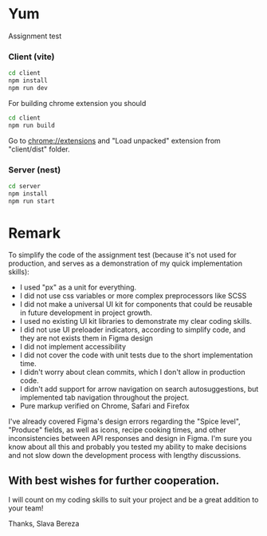 # Yum

Assignment test

### Client (vite)

```bash
cd client
npm install
npm run dev
```

For building chrome extension you should

```bash
cd client
npm run build
```

Go to [chrome://extensions](chrome://extensions) and "Load unpacked" extension from "client/dist" folder.

### Server (nest)

```bash
cd server
npm install
npm run start
```

# Remark

To simplify the code of the assignment test (because it's not used for production, and serves as a demonstration of my quick implementation skills):

- I used "px" as a unit for everything.
- I did not use css variables or more complex preprocessors like SCSS
- I did not make a universal UI kit for components that could be reusable in future development in project growth.
- I used no existing UI kit libraries to demonstrate my clear coding skills.
- I did not use UI preloader indicators, according to simplify code, and they are not exists them in Figma design
- I did not implement accessibility
- I did not cover the code with unit tests due to the short implementation time.
- I didn't worry about clean commits, which I don't allow in production code.
- I didn't add support for arrow navigation on search autosuggestions, but implemented tab navigation throughout the project.
- Pure markup verified on Chrome, Safari and Firefox

I've already covered Figma's design errors regarding the "Spice level", "Produce" fields, as well as icons, recipe cooking times, and other inconsistencies between API responses and design in Figma. I'm sure you know about all this and probably you tested my ability to make decisions and not slow down the development process with lengthy discussions.

## With best wishes for further cooperation.

I will count on my coding skills to suit your project and be a great addition to your team!

Thanks,
Slava Bereza